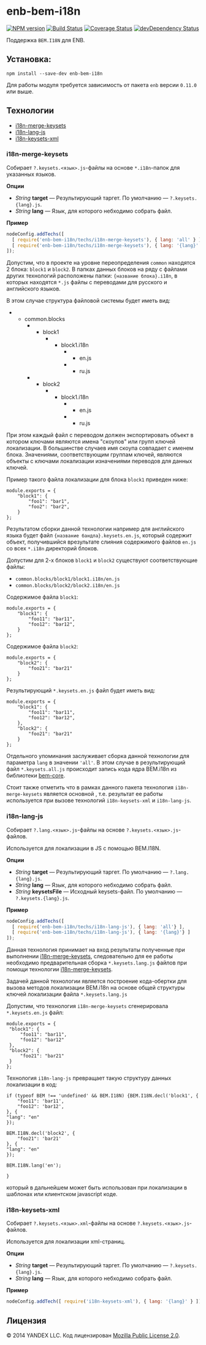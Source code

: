 enb-bem-i18n
============

[![NPM version](http://img.shields.io/npm/v/enb-bem-i18n.svg?style=flat)](https://www.npmjs.org/package/enb-bem-i18n)
[![Build Status](http://img.shields.io/travis/enb-bem/enb-bem-i18n/master.svg?style=flat)](https://travis-ci.org/enb-bem/enb-bem-i18n)
[![Coverage Status](https://img.shields.io/coveralls/enb-bem/enb-bem-i18n.svg?style=flat)](https://coveralls.io/r/enb-bem/enb-bem-i18n?branch=master)
[![devDependency Status](http://img.shields.io/david/enb-bem/enb-bem-i18n.svg?style=flat)](https://david-dm.org/enb-bem/enb-bem-i18n)

Поддержка `BEM.I18N` для ENB.

Установка:
----------

```
npm install --save-dev enb-bem-i18n
```

Для работы модуля требуется зависимость от пакета `enb` версии `0.11.0` или выше.

Технологии
----------

* [i18n-merge-keysets](#i18n-merge-keysets)
* [i18n-lang-js](#i18n-lang-js)
* [i18n-keysets-xml](#i18n-keysets-xml)

### i18n-merge-keysets

Собирает `?.keysets.<язык>.js`-файлы на основе `*.i18n`-папок для указанных языков.

**Опции**

* *String* **target** — Результирующий таргет. По умолчанию — `?.keysets.{lang}.js`.
* *String* **lang** — Язык, для которого небходимо собрать файл.

**Пример**

```javascript
nodeConfig.addTechs([
  [ require('enb-bem-i18n/techs/i18n-merge-keysets'), { lang: 'all' } ],
  [ require('enb-bem-i18n/techs/i18n-merge-keysets'), { lang: '{lang}' } ]
]);
```

Допустим, что в проекте на уровне переопределения `common` находятся 2 блока: `block1` и `block2`.
В папках данных блоков на ряду с файлами других технологий расположены папки: `{название блока}.i18n`,
в которых находятся `*.js` файлы с переводами для русского и английского языков.

В этом случае структура файловой системы будет иметь вид:

* - common.blocks
    * - block1
        * - block1.i18n
            * - en.js
            * - ru.js
    * - block2
        * - block1.i18n
            * - en.js
            * - ru.js

При этом каждый файл с переводом должен экспортировать объект в котором ключами являются
имена "скоупов" или групп ключей локализации. В большинстве случаев имя скоупа совпадает с
именем блока. Значениями, соответствующим группам ключей, являются объекты с ключами локализации
изначениями переводов для данных ключей.

Пример такого файла локализации для блока `block1` приведен ниже:

```
module.exports = {
    "block1": {
        "foo1": "bar1",
        "foo2": "bar2",
    }
};
```

Результатом сборки данной технологии например для английского
языка будет файл `{название бандла}.keysets.en.js`, который содержит объект, получившийся
врезультате слияния содержимого файлов `en.js` со всех `*.i18n` директорий  блоков.

Допустим для 2-х блоков `block1` и `block2` существуют соответствующие файлы:

* `common.blocks/block1/block1.i18n/en.js`
* `common.blocks/block2/block2.i18n/en.js`

Содержимое файла `block1`:
```
module.exports = {
    "block1": {
        "foo11": "bar11",
        "foo12": "bar12",
    }
};
```

Содержимое файла `block2`:
```
module.exports = {
    "block2": {
        "foo21": "bar21"
    }
};
```

Результирующий `*.keysets.en.js` файл будет иметь вид:
```
module.exports = {
    "block1": {
        "foo11": "bar11",
        "foo12": "bar12",
    },
    "block2": {
        "foo21": "bar21"
    }
};
```

Отдельного упоминания заслуживает сборка данной технологии для параметра `lang` в значении `'all'`.
В этом случае в результирующий файл `*.keysets.all.js` происходит запись кода ядра BEM.i18n из
библиотеки [bem-core](https://github.com/bem/bem-core).

Стоит также отметить что в рамках данного пакета технология `i18n-merge-keysets` является основной
, т.е. результат ее работы используется при вызове технологий `i18n-keysets-xml` и `i18n-lang-js`.

### i18n-lang-js

Собирает `?.lang.<язык>.js`-файлы на основе `?.keysets.<язык>.js`-файлов.

Используется для локализации в JS с помощью BEM.I18N.

**Опции**

* *String* **target** — Результирующий таргет. По умолчанию — `?.lang.{lang}.js`.
* *String* **lang** — Язык, для которого небходимо собрать файл.
* *String* **keysetsFile** — Исходный keysets-файл. По умолчанию — `?.keysets.{lang}.js`.

**Пример**

```javascript
nodeConfig.addTechs([
  [ require('enb-bem-i18n/techs/i18n-lang-js'), { lang: 'all'} ],
  [ require('enb-bem-i18n/techs/i18n-lang-js'), { lang: '{lang}'} ]
]);
```

Данная технология принимает на вход результаты полученные при выполнении [i18n-merge-keysets](#i18n-merge-keysets),
следовательно для ее работы необходимо предварительная сборка `*.keysets.lang.js` файлов при
помощи технологии [i18n-merge-keysets](#i18n-merge-keysets).

Задачей данной технологии является построение кода-обертки для вызова методов локализации
BEM.i18n на основе общей структуры ключей локализации файла `*.keysets.lang.js`

Допустим, что технология `i18n-merge-keysets` сгенерировала `*.keysets.en.js` файл:

```
module.exports = {
 "block1": {
     "foo11": "bar11",
     "foo12": "bar12"
 },
 "block2": {
     "foo21": "bar21"
 }
};
```

Технология `i18n-lang-js` превращает такую структуру данных локализации в код:
```
if (typeof BEM !== 'undefined' && BEM.I18N) {BEM.I18N.decl('block1', {
    "foo11": 'bar11',
    "foo12": 'bar12',
}, {
"lang": "en"
});

BEM.I18N.decl('block2', {
    "foo21": 'bar21'
}, {
"lang": "en"
});

BEM.I18N.lang('en');

}
```
который в дальнейшем может быть использован при локализации в шаблонах или клиентском javascript коде.


### i18n-keysets-xml

Собирает `?.keysets.<язык>.xml`-файлы на основе `?.keysets.<язык>.js`-файлов.

Используется для локализации xml-страниц.

**Опции**

* *String* **target** — Результирующий таргет. По умолчанию — `?.keysets.{lang}.js`.
* *String* **lang** — Язык, для которого небходимо собрать файл.

**Пример**

```javascript
nodeConfig.addTech([ require('i18n-keysets-xml'), { lang: '{lang}' } ]);
```


Лицензия
--------

© 2014 YANDEX LLC. Код лицензирован [Mozilla Public License 2.0](LICENSE.txt).
